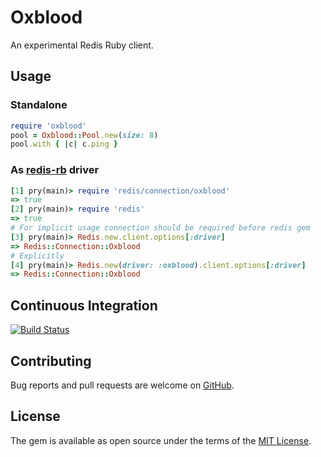 # Oxblood

An experimental Redis Ruby client.

## Usage

### Standalone

```ruby
require 'oxblood'
pool = Oxblood::Pool.new(size: 8)
pool.with { |c| c.ping }
```

### As [redis-rb](https://github.com/redis/redis-rb) driver

```ruby
[1] pry(main)> require 'redis/connection/oxblood'
=> true
[2] pry(main)> require 'redis'
=> true
# For implicit usage connection should be required before redis gem
[3] pry(main)> Redis.new.client.options[:driver]
=> Redis::Connection::Oxblood
# Explicitly
[4] pry(main)> Redis.new(driver: :oxblood).client.options[:driver]
=> Redis::Connection::Oxblood
```

## Continuous Integration

[![Build Status](https://travis-ci.org/etehtsea/oxblood.svg?branch=master)](https://travis-ci.org/etehtsea/oxblood)

## Contributing

Bug reports and pull requests are welcome on [GitHub](https://github.com/etehtsea/oxblood).


## License

The gem is available as open source under the terms of the [MIT License](http://opensource.org/licenses/MIT).
